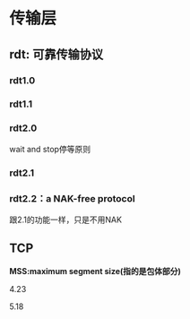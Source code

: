 # 传输层

## rdt: 可靠传输协议

### rdt1.0

### rdt1.1

### rdt2.0

wait and stop停等原则

### rdt2.1

### rdt2.2：a NAK-free protocol

跟2.1的功能一样，只是不用NAK



## TCP

**MSS:maximum segment size(指的是包体部分)**

4.23

5.18